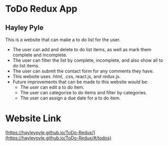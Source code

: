 # ToDo Redux App

## Hayley Pyle

This is a website that can make a to do list for the user. 
- The user can add and delete to do list items, as well as mark them complete and incomplete.
- The user can filter the list by complete, incomplete, and also show all to do list items.
- The user can submit the contact form for any comments they have. 
- This website uses .html, .css, react.js, and redux.js.
- Future improvements that can be made to this website would be:
    - The user can edit a to do item.
    - The user can categorize to do items and filter by categories. 
    - The user can assign a due date for a to do item. 

# Website Link
[https://hayleypyle.github.io/ToDo-Redux/](https://hayleypyle.github.io/ToDo-Redux/#/todos)
